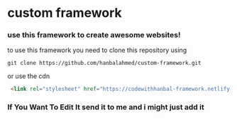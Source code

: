 # custom framework

### use this framework to create awesome websites!

to use this framework you need to clone this repository using 

`git clone https://github.com/hanbalahmed/custom-framework.git`

or use the cdn

```html
 <link rel="stylesheet" href="https://codewithhanbal-framework.netlify.app/global.css" />
```

### If You Want To Edit It send it to me and i might just add it

